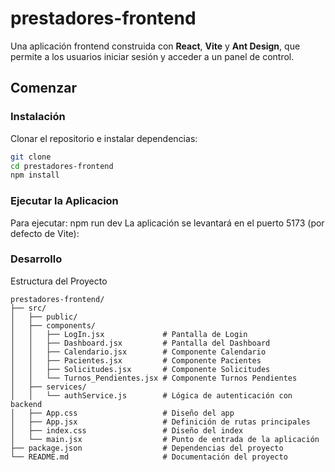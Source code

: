 # prestadores-frontend
Una aplicación frontend construida con **React**, **Vite** y **Ant Design**, que permite a los usuarios iniciar sesión y acceder a un panel de control.  

## Comenzar

### Instalación
Clonar el repositorio e instalar dependencias:

```bash
git clone
cd prestadores-frontend
npm install

```
### Ejecutar la Aplicacion
Para ejecutar: npm run dev
La aplicación se levantará en el puerto 5173 (por defecto de Vite):


### Desarrollo
Estructura del Proyecto

```plaintext
prestadores-frontend/
├── src/
│   ├── public/
│   ├── components/
│   │   ├── LogIn.jsx             # Pantalla de Login 
│   │   ├── Dashboard.jsx         # Pantalla del Dashboard
│   │   ├── Calendario.jsx        # Componente Calendario
│   │   ├── Pacientes.jsx         # Componente Pacientes
│   │   ├── Solicitudes.jsx       # Componente Solicitudes
│   │   └── Turnos_Pendientes.jsx # Componente Turnos Pendientes
│   ├── services/
│   │   └── authService.js        # Lógica de autenticación con backend
│   ├── App.css                   # Diseño del app
│   ├── App.jsx                   # Definición de rutas principales
│   ├── index.css                 # Diseño del index
│   └── main.jsx                  # Punto de entrada de la aplicación
├── package.json                  # Dependencias del proyecto
└── README.md                     # Documentación del proyecto
```
